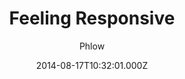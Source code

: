 ---
title: Feeling Responsive
github: https://github.com/Phlow/feeling-responsive
demo: https://phlow.github.io/feeling-responsive/
author: Phlow
ssg:
  - Jekyll
cms:
  - Markdown
date: 2014-08-17T10:32:01.000Z
description: >-
  »Feeling Responsive« is a free flexible theme for Jekyll built on Foundation
  framework. You can use it for your company site, as a portfolio or as a blog.
draft: true
publish_date: '2014-08-17T10:32:01Z'
update_date: '2022-08-01T08:14:15Z'
github_star: 752
github_fork: 1119
---
